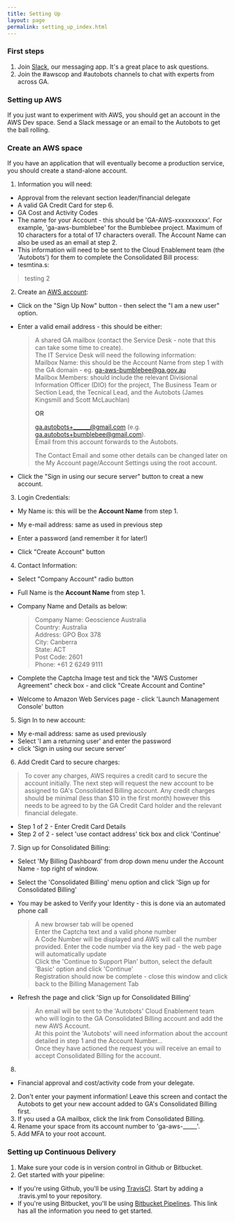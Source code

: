 ```yaml
---
title: Setting Up
layout: page
permalink: setting_up_index.html
---
```


### First steps

1. Join [Slack](https://geoscience-australia.slack.com/signup), our messaging app. It's a great place to ask questions.
2. Join the #awscop and #autobots channels to chat with experts from across GA.

### Setting up AWS

If you just want to experiment with AWS, you should get an account in the AWS Dev space. Send a Slack message or an email to the Autobots to get the ball rolling.

### Create an AWS space

If you have an application that will eventually become a production service, you should create a stand-alone account.  

1. Information you will need:  
  * Approval from the relevant section leader/financial delegate  
  * A valid GA Credit Card for step 6.  
  * GA Cost and Activity Codes  
  * The name for your Account - this should be 'GA-AWS-xxxxxxxxxx'. For example, 'ga-aws-bumblebee' for the Bumblebee project. Maximum of 10 characters for a total of 17 characters overall. The Account Name can also be used as an email at step 2.  
  * This information will need to be sent to the Cloud Enablement team (the 'Autobots') for them to complete the Consolidated Bill process:  
  * tesmtina.s:  
 
   > testing 2  
   

2. Create an [AWS account](https://aws.amazon.com/resources/create-account/):  
 * Click on the "Sign Up Now" button - then select the "I am a new user" option.  
 * Enter a valid email address - this should be either:  
 
   > A shared GA mailbox (contact the Service Desk - note that this can take some time to create).  
   > The IT Service Desk will need the following information:    
   > Mailbox Name: this should be the Account Name from step 1 with the GA domain - eg. ga-aws-bumblebee@ga.gov.au  
   > Mailbox Members: should include the relevant Divisional Information Officer (DIO) for the project, The Business Team or Section Lead, the Tecnical Lead, and the Autobots (James Kingsmill and Scott McLauchlan)
   >  
   > **OR**  
   >
   > ga.autobots+______@gmail.com (e.g. ga.autobots+bumblebee@gmail.com).  
   > Email from this account forwards to the Autobots.  
   >
   > The Contact Email and some other details can be changed later on the My Account page/Account Settings using the root account.  
  
 * Click the "Sign in using our secure server" button to creat a new account.  
 
3. Login Credentials:
 * My Name is: this will be the **Account Name** from step 1.  
   
 * My e-mail address: same as used in previous step  
 * Enter a password (and remember it for later!)
 * Click "Create Account" button
  
4. Contact Information:
 * Select "Company Account" radio button
 * Full Name is the **Account Name** from step 1.
 * Company Name and Details as below:  
   > Company Name: Geoscience Australia  
   > Country: Australia  
   > Address: GPO Box 378  
   > City: Canberra  
   > State: ACT  
   > Post Code: 2601  
   > Phone: +61 2 6249 9111  
   
 * Complete the Captcha Image test and tick the "AWS Customer Agreement" check box - and click "Create Account and Contine"  
 * Welcome to Amazon Web Services page - click 'Launch Management Console' button  

5. Sign In to new account:
 * My e-mail address: same as used previously  
 * Select 'I am a returning user' and enter the password  
 * click 'Sign in using our secure server'  
 
6. Add Credit Card to secure charges:  
 > To cover any charges, AWS requires a credit card to secure the account initially. 
 > The next step will request the new account to be assigned to GA's Consolidated Billing account. 
 > Any credit charges should be minimal (less than $10 in the first month) however this needs to be agreed to by the GA Credit Card holder and the relevant financial delegate.
 
 * Step 1 of 2 - Enter Credit Card Details  
 * Step 2 of 2 - select 'use contact address' tick box and click 'Continue'  

7. Sign up for Consolidated Billing:  
 * Select 'My Billing Dashboard' from drop down menu under the Account Name - top right of window.  
 * Select the 'Consolidated Billing' menu option and click 'Sign up for Consolidated Billing'  
 * You may be asked to Verify your Identity - this is done via an automated phone call
   > A new browser tab will be opened  
   > Enter the Captcha text and a valid phone number  
   > A Code Number will be displayed and AWS will call the number provided.
   > Enter the code number via the key pad - the web page will automatically update  
   > Click the 'Continue to Support Plan' button, select the default 'Basic' option and click 'Continue'  
   > Registration should now be complete - close this window and click back to the Billing Management Tab
   
 * Refresh the page and click 'Sign up for Consolidated Billing'  
   > An email will be sent to the 'Autobots' Cloud Enablement team who will login to the GA Consolidated Billing account and add the new AWS Account.  
   > At this point the 'Autobots' will need information about the account detailed in step 1 and the Account Number...  
   > Once they have actioned the request you will receive an email to accept Consolidated Billing for the account.
   
8.  

* Financial approval and cost/activity code from your delegate.
2. Don't enter your payment information! Leave this screen and contact the Autobots to get your new account added to GA's Consolidated Billing first.
3. If you used a GA mailbox, click the link from Consolidated Billing.
4. Rename your space from its account number to 'ga-aws-_____'.
5. Add MFA to your root account.

### Setting up Continuous Delivery

1. Make sure your code is in version control in Github or Bitbucket.
2. Get started with your pipeline:
  * If you're using Github, you'll be using [TravisCI](https://travis-ci.org/). Start by adding a .travis.yml to your repository.
  * If you're using Bitbucket, you'll be using [Bitbucket Pipelines](https://confluence.atlassian.com/bitbucket/get-started-with-bitbucket-pipelines-792298921.html). This link has all the information you need to get started.
